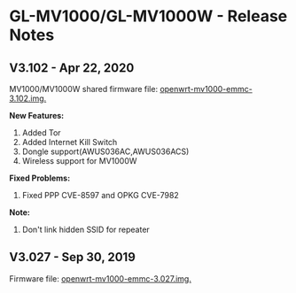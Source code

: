 # GL-MV1000/GL-MV1000W - Release Notes

## V3.102 - Apr 22, 2020

MV1000/MV1000W shared firmware file: <a href="https://s3.us-east-2.amazonaws.com/download.gl-inet.com/firmware/mv1000/release/openwrt-mv1000-emmc-3.102-0422.img" target="_blank">openwrt-mv1000-emmc-3.102.img.</a>

**New Features:**

1. Added Tor 
2. Added Internet Kill Switch 
3. Dongle support(AWUS036AC,AWUS036ACS)
4. Wireless support for MV1000W

**Fixed Problems:**

1. Fixed PPP CVE-8597 and OPKG CVE-7982

**Note:**

1. Don't link hidden SSID for repeater

## V3.027 - Sep 30, 2019

Firmware file: <a href="https://s3.us-east-2.amazonaws.com/download.gl-inet.com/firmware/mv1000/release/openwrt-mv1000-emmc-3.027.img" target="_blank">openwrt-mv1000-emmc-3.027.img.</a>



